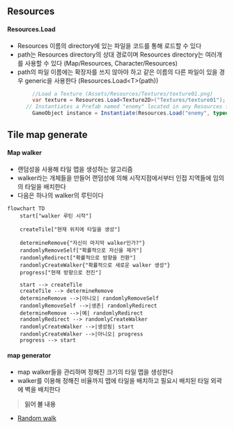 ## Resources
#### Resources.Load
- Resources 이름의 directory에 있는 파일을 코드를 통해 로드할 수 있다   
- path는 Resources directory의 상대 경로이며 Resources directory는 여러개를 사용할 수 있다 (Map/Resources, Character/Resources)   
- path의 파일 이름에는 확장자를 쓰지 않아야 하고 같은 이름의 다른 파일이 있을 경우 generic을 사용한다 (Resources.Load\<T\>(path))   
```C#
		//Load a Texture (Assets/Resources/Textures/texture01.png)
		var texture = Resources.Load<Texture2D>("Textures/texture01");
	  // Instantiates a Prefab named "enemy" located in any Resources folder in your project's Assets folder.
		GameObject instance = Instantiate(Resources.Load("enemy", typeof(GameObject))) as GameObject;
```
## Tile map generate
#### Map walker
- 랜덤성을 사용해 타일 맵을 생성하는 알고리즘   
- walker라는 개체들을 만들어 랜덤성에 의해 시작지점에서부터 인접 지역들에 임의의 타일을 배치한다   
- 다음은 하나의 walker의 루틴이다   

```mermaid
flowchart TD
	start["walker 루틴 시작"]
	
	createTile["현재 위치에 타일을 생성"]

	determineRemove{"자신이 마지막 walker인가?"}
	randomlyRemoveSelf["확률적으로 자신을 제거"]
	randomlyRedirect["확률적으로 방향을 전환"]
	randomlyCreateWalker{"확률적으로 새로운 walker 생성"}
	progress["현재 방향으로 전진"]
	
	start --> createTile
	createTile --> determineRemove
	determineRemove -->|아니오| randomlyRemoveSelf
	randomlyRemoveSelf -->|생존| randomlyRedirect
	determineRemove -->|예| randomlyRedirect
	randomlyRedirect --> randomlyCreateWalker	
	randomlyCreateWalker -->|생성됨| start
	randomlyCreateWalker -->|아니오| progress
	progress --> start
```
#### map generator
- map walker들을 관리하며 정해진 크기의 타일 맵을 생성한다   
- walker를 이용해 정해진 비율까지 맵에 타일을 배치하고 필요시 배치된 타일 외곽에 벽을 배치한다   

> **읽어 볼 내용**
- [Random walk](https://en.wikipedia.org/wiki/Random_walk)   